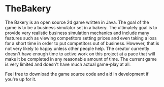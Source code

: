 # TheBakery
The Bakery is an open source 2d game written in Java. The goal of the game is to be a business simulator set in a bakery. The ultimately goal is to provide very realistic business simulation mechanics and include many features such as viewing competitors setting prices and even taking a loss for a short time in order to put competitors out of business. However, that is not very likely to happy unless other people help. The creator currently doesn't have enough time to active work on this project at a pace that will make it be completed in any reasonable amount of time. The current game is very limited and doesn't have much actual game-play at all.

Feel free to download the game source code and aid in development if you're up for it.
